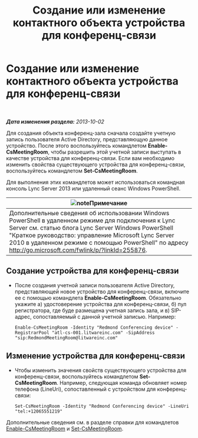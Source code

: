 ﻿---
title: Создание или изменение контактного объекта устройства для конференц-связи
TOCTitle: Создание или изменение контактного объекта устройства для конференц-связи
ms:assetid: 62ed64be-379c-417d-9453-511881cf5604
ms:mtpsurl: https://technet.microsoft.com/ru-ru/library/JJ994035(v=OCS.15)
ms:contentKeyID: 52058245
ms.date: 05/19/2016
mtps_version: v=OCS.15
ms.translationtype: HT
---

# Создание или изменение контактного объекта устройства для конференц-связи

 

_**Дата изменения раздела:** 2013-10-02_

Для создания объекта конференц-зала сначала создайте учетную запись пользователя Active Directory, представляющую данное устройство. После этого воспользуйтесь командлетом **Enable-CsMeetingRoom**, чтобы разрешить этой учетной записи выступать в качестве устройства для конференц-связи. Если вам необходимо изменить свойства существующего устройства для конференц-связи, воспользуйтесь командлетом **Set-CsMeetingRoom**.

Для выполнения этих командлетов может использоваться командная консоль Lync Server 2013 или удаленный сеанс Windows PowerShell.

<table>
<thead>
<tr class="header">
<th><img src="images/Gg398412.note(OCS.15).gif" title="note" alt="note" />Примечание</th>
</tr>
</thead>
<tbody>
<tr class="odd">
<td>Дополнительные сведения об использовании Windows PowerShell в удаленном режиме для подключения к Lync Server см. статью блога Lync Server Windows PowerShell &quot;Краткое руководство: управление Microsoft Lync Server 2010 в удаленном режиме с помощью PowerShell&quot; по адресу <a href="http://go.microsoft.com/fwlink/p/?linkid=255876">http://go.microsoft.com/fwlink/p/?linkId=255876</a>.</td>
</tr>
</tbody>
</table>



## Создание устройства для конференц-связи

  - После создания учетной записи пользователя Active Directory, представляющей новое устройство для конференц-связи, включите ее с помощью командлета **Enable-CsMeetingRoom**. Обязательно укажите а) удостоверение устройства для конференц-связи, б) пул регистратора, где буде размещена учетная запись зала, и в) SIP-адрес, сопоставляемый с данной учетной записью. Например:
    
        Enable-CsMeetingRoom -Identity "Redmond Conferencing device" -RegistrarPool "atl-cs-001.litwareinc.com" -SipAddress "sip:RedmondMeetingRoom@litwareinc.com"

## Изменение устройства для конференц-связи

  - Чтобы изменить значения свойств существующего устройства для конференц-связи, воспользуйтесь командлетом **Set-CsMeetingRoom**. Например, следующая команда обновляет номер телефона (LineUri), сопоставленный с устройством для конференц-связи:
    
        Set-CsMeetingRoom -Identity "Redmond Conferencing device" -LineUri "tel:+12065551219"

Дополнительные сведения см. в разделе справки для командлетов [Enable-CsMeetingRoom](https://docs.microsoft.com/en-us/powershell/module/skype/Enable-CsMeetingRoom) и [Set-CsMeetingRoom](https://docs.microsoft.com/en-us/powershell/module/skype/Set-CsMeetingRoom).

